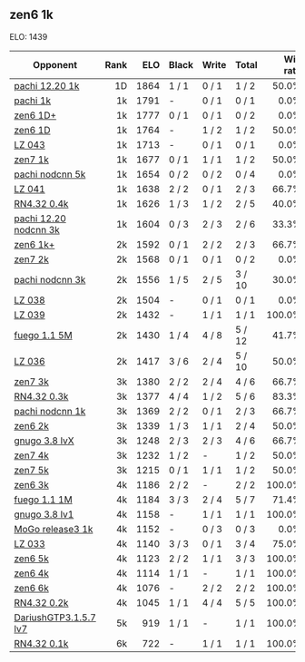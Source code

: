 ## zen6 1k ##

ELO: 1439

Opponent | Rank | ELO | Black | Write | Total | Win rate
---------|-----:|----:|-------|-------|-------|-------:
[pachi 12.20 1k](pachi%2012.20%201k.md) | 1D | 1864 | 1 / 1 | 0 / 1 | 1 / 2 | 50.0%
[pachi 1k](pachi%201k.md) | 1k | 1791 | - | 0 / 1 | 0 / 1 | 0.0%
[zen6 1D+](zen6%201D+.md) | 1k | 1777 | 0 / 1 | 0 / 1 | 0 / 2 | 0.0%
[zen6 1D](zen6%201D.md) | 1k | 1764 | - | 1 / 2 | 1 / 2 | 50.0%
[LZ 043](LZ%20043.md) | 1k | 1713 | - | 0 / 1 | 0 / 1 | 0.0%
[zen7 1k](zen7%201k.md) | 1k | 1677 | 0 / 1 | 1 / 1 | 1 / 2 | 50.0%
[pachi nodcnn 5k](pachi%20nodcnn%205k.md) | 1k | 1654 | 0 / 2 | 0 / 2 | 0 / 4 | 0.0%
[LZ 041](LZ%20041.md) | 1k | 1638 | 2 / 2 | 0 / 1 | 2 / 3 | 66.7%
[RN4.32 0.4k](RN4.32%200.4k.md) | 1k | 1626 | 1 / 3 | 1 / 2 | 2 / 5 | 40.0%
[pachi 12.20 nodcnn 3k](pachi%2012.20%20nodcnn%203k.md) | 1k | 1604 | 0 / 3 | 2 / 3 | 2 / 6 | 33.3%
[zen6 1k+](zen6%201k+.md) | 2k | 1592 | 0 / 1 | 2 / 2 | 2 / 3 | 66.7%
[zen7 2k](zen7%202k.md) | 2k | 1568 | 0 / 1 | 0 / 1 | 0 / 2 | 0.0%
[pachi nodcnn 3k](pachi%20nodcnn%203k.md) | 2k | 1556 | 1 / 5 | 2 / 5 | 3 / 10 | 30.0%
[LZ 038](LZ%20038.md) | 2k | 1504 | - | 0 / 1 | 0 / 1 | 0.0%
[LZ 039](LZ%20039.md) | 2k | 1432 | - | 1 / 1 | 1 / 1 | 100.0%
[fuego 1.1 5M](fuego%201.1%205M.md) | 2k | 1430 | 1 / 4 | 4 / 8 | 5 / 12 | 41.7%
[LZ 036](LZ%20036.md) | 2k | 1417 | 3 / 6 | 2 / 4 | 5 / 10 | 50.0%
[zen7 3k](zen7%203k.md) | 3k | 1380 | 2 / 2 | 2 / 4 | 4 / 6 | 66.7%
[RN4.32 0.3k](RN4.32%200.3k.md) | 3k | 1377 | 4 / 4 | 1 / 2 | 5 / 6 | 83.3%
[pachi nodcnn 1k](pachi%20nodcnn%201k.md) | 3k | 1369 | 2 / 2 | 0 / 1 | 2 / 3 | 66.7%
[zen6 2k](zen6%202k.md) | 3k | 1339 | 1 / 3 | 1 / 1 | 2 / 4 | 50.0%
[gnugo 3.8 lvX](gnugo%203.8%20lvX.md) | 3k | 1248 | 2 / 3 | 2 / 3 | 4 / 6 | 66.7%
[zen7 4k](zen7%204k.md) | 3k | 1232 | 1 / 2 | - | 1 / 2 | 50.0%
[zen7 5k](zen7%205k.md) | 3k | 1215 | 0 / 1 | 1 / 1 | 1 / 2 | 50.0%
[zen6 3k](zen6%203k.md) | 4k | 1186 | 2 / 2 | - | 2 / 2 | 100.0%
[fuego 1.1 1M](fuego%201.1%201M.md) | 4k | 1184 | 3 / 3 | 2 / 4 | 5 / 7 | 71.4%
[gnugo 3.8 lv1](gnugo%203.8%20lv1.md) | 4k | 1158 | - | 1 / 1 | 1 / 1 | 100.0%
[MoGo release3 1k](MoGo%20release3%201k.md) | 4k | 1152 | - | 0 / 3 | 0 / 3 | 0.0%
[LZ 033](LZ%20033.md) | 4k | 1140 | 3 / 3 | 0 / 1 | 3 / 4 | 75.0%
[zen6 5k](zen6%205k.md) | 4k | 1123 | 2 / 2 | 1 / 1 | 3 / 3 | 100.0%
[zen6 4k](zen6%204k.md) | 4k | 1114 | 1 / 1 | - | 1 / 1 | 100.0%
[zen6 6k](zen6%206k.md) | 4k | 1076 | - | 2 / 2 | 2 / 2 | 100.0%
[RN4.32 0.2k](RN4.32%200.2k.md) | 4k | 1045 | 1 / 1 | 4 / 4 | 5 / 5 | 100.0%
[DariushGTP3.1.5.7 lv7](DariushGTP3.1.5.7%20lv7.md) | 5k | 919 | 1 / 1 | - | 1 / 1 | 100.0%
[RN4.32 0.1k](RN4.32%200.1k.md) | 6k | 722 | - | 1 / 1 | 1 / 1 | 100.0%

